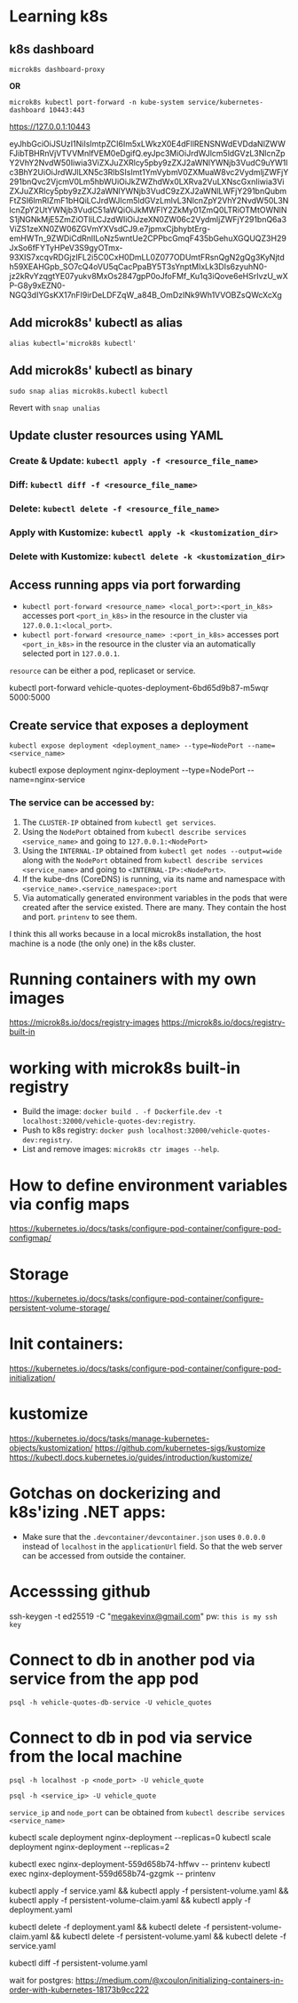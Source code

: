 # Learning k8s 

## k8s dashboard
`microk8s dashboard-proxy`

**OR**

`microk8s kubectl port-forward -n kube-system service/kubernetes-dashboard 10443:443`

https://127.0.0.1:10443

eyJhbGciOiJSUzI1NiIsImtpZCI6Im5xLWkzX0E4dFllRENSNWdEVDdaNlZWWFJibTBHRnVjVTVVMnlfVEM0eDgifQ.eyJpc3MiOiJrdWJlcm5ldGVzL3NlcnZpY2VhY2NvdW50Iiwia3ViZXJuZXRlcy5pby9zZXJ2aWNlYWNjb3VudC9uYW1lc3BhY2UiOiJrdWJlLXN5c3RlbSIsImt1YmVybmV0ZXMuaW8vc2VydmljZWFjY291bnQvc2VjcmV0Lm5hbWUiOiJkZWZhdWx0LXRva2VuLXNscGxnIiwia3ViZXJuZXRlcy5pby9zZXJ2aWNlYWNjb3VudC9zZXJ2aWNlLWFjY291bnQubmFtZSI6ImRlZmF1bHQiLCJrdWJlcm5ldGVzLmlvL3NlcnZpY2VhY2NvdW50L3NlcnZpY2UtYWNjb3VudC51aWQiOiJkMWFlY2ZkMy01ZmQ0LTRiOTMtOWNlNS1jNGNkMjE5ZmZiOTIiLCJzdWIiOiJzeXN0ZW06c2VydmljZWFjY291bnQ6a3ViZS1zeXN0ZW06ZGVmYXVsdCJ9.e7jpmxCjbhybtErg-emHWTn_9ZWDiCdRnlILoNz5wntUe2CPPbcGmqF435bGehuXGQUQZ3H29JxSo6fFYTyHPeV3S9gyOTmx-93XIS7xcqvRDGjzIFL2i5C0CxH0DmLL0Z077ODUmtFRsnQgN2gQg3KyNjtdh59XEAHGpb_SO7cQ4oVU5qCacPpaBY5T3sYnptMIxLk3DIs6zyuhN0-jz2kRvYzqgtYE07yukv8MxOs2847gpP0oJfoFMf_Ku1q3iQove6eHSrIvzU_wXP-G8y9xEZN0-NGQ3dIYGsKX17nFI9irDeLDFZqW_a84B_OmDzINk9Wh1VVOBZsQWcXcXg

## Add microk8s' kubectl as alias
`alias kubectl='microk8s kubectl'`

## Add microk8s' kubectl as binary
`sudo snap alias microk8s.kubectl kubectl`

Revert with `snap unalias`

## Update cluster resources using YAML

### Create & Update: `kubectl apply -f <resource_file_name>`
### Diff: `kubectl diff -f <resource_file_name>`
### Delete: `kubectl delete -f <resource_file_name>`
### Apply with Kustomize: `kubectl apply -k <kustomization_dir>`
### Delete with Kustomize: `kubectl delete -k <kustomization_dir>`

## Access running apps via port forwarding 

- `kubectl port-forward <resource_name> <local_port>:<port_in_k8s>` accesses port `<port_in_k8s>` in the resource in the cluster via `127.0.0.1:<local_port>`.
- `kubectl port-forward <resource_name> :<port_in_k8s>` accesses port `<port_in_k8s>` in the resource in the cluster via an automatically selected port in `127.0.0.1`.

`resource` can be either a pod, replicaset or service.

kubectl port-forward vehicle-quotes-deployment-6bd65d9b87-m5wqr 5000:5000

## Create service that exposes a deployment

`kubectl expose deployment <deployment_name> --type=NodePort --name=<service_name>`

kubectl expose deployment nginx-deployment --type=NodePort --name=nginx-service

### The service can be accessed by:

1. The `CLUSTER-IP` obtained from `kubectl get services`.
2. Using the `NodePort` obtained from `kubectl describe services <service_name>` and going to `127.0.0.1:<NodePort>`
3. Using the `INTERNAL-IP` obtained from `kubectl get nodes --output=wide` along with the `NodePort` obtained from `kubectl describe services <service_name>` and going to `<INTERNAL-IP>:<NodePort>`.
4. If the kube-dns (CoreDNS) is running, via its name and namespace with `<service_name>.<service_namespace>:port`
5. Via automatically generated environment variables in the pods that were created after the service existed. There are many. They contain the host and port. `printenv` to see them.

I think this all works because in a local microk8s installation, the host machine is a node (the only one) in the k8s cluster.

# Running containers with my own images

https://microk8s.io/docs/registry-images
https://microk8s.io/docs/registry-built-in

# working with microk8s built-in registry

- Build the image: `docker build . -f Dockerfile.dev -t localhost:32000/vehicle-quotes-dev:registry`.
- Push to k8s registry: `docker push localhost:32000/vehicle-quotes-dev:registry`.
- List and remove images: `microk8s ctr images --help`.

# How to define environment variables via config maps

https://kubernetes.io/docs/tasks/configure-pod-container/configure-pod-configmap/

# Storage
https://kubernetes.io/docs/tasks/configure-pod-container/configure-persistent-volume-storage/

# Init containers:
https://kubernetes.io/docs/tasks/configure-pod-container/configure-pod-initialization/

# kustomize
https://kubernetes.io/docs/tasks/manage-kubernetes-objects/kustomization/
https://github.com/kubernetes-sigs/kustomize
https://kubectl.docs.kubernetes.io/guides/introduction/kustomize/


# Gotchas on dockerizing and k8s'izing .NET apps:
- Make sure that the `.devcontainer/devcontainer.json` uses `0.0.0.0` instead of `localhost` in the `applicationUrl` field. So that the web server can be accessed from outside the container.

# Accesssing github
ssh-keygen -t ed25519 -C "megakevinx@gmail.com"
pw: `this is my ssh key`

# Connect to db in another pod via service from the app pod 

`psql -h vehicle-quotes-db-service -U vehicle_quotes`

# Connect to db in pod via service from the local machine

`psql -h localhost -p <node_port> -U vehicle_quote`

`psql -h <service_ip> -U vehicle_quote`

`service_ip` and `node_port` can be obtained from `kubectl describe services <service_name>`


kubectl scale deployment nginx-deployment --replicas=0
kubectl scale deployment nginx-deployment --replicas=2

kubectl exec nginx-deployment-559d658b74-hffwv -- printenv
kubectl exec nginx-deployment-559d658b74-gzgmk -- printenv



kubectl apply -f service.yaml && kubectl apply -f persistent-volume.yaml && kubectl apply -f persistent-volume-claim.yaml && kubectl apply -f deployment.yaml


kubectl delete -f deployment.yaml && kubectl delete -f persistent-volume-claim.yaml && kubectl delete -f persistent-volume.yaml && kubectl delete -f service.yaml

kubectl diff -f persistent-volume.yaml

wait for postgres: https://medium.com/@xcoulon/initializing-containers-in-order-with-kubernetes-18173b9cc222


